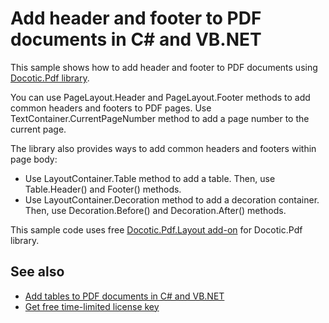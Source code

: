 # Add header and footer to PDF documents in C# and VB.NET
This sample shows how to add header and footer to PDF documents using [Docotic.Pdf library](https://bitmiracle.com/pdf-library/).

You can use PageLayout.Header and PageLayout.Footer methods to add common headers and footers to PDF pages.
Use TextContainer.CurrentPageNumber method to add a page number to the current page.

The library also provides ways to add common headers and footers within page body:
* Use LayoutContainer.Table method to add a table. Then, use Table.Header() and Footer() methods.
* Use LayoutContainer.Decoration method to add a decoration container. Then, use Decoration.Before() and Decoration.After() methods.

This sample code uses free [Docotic.Pdf.Layout add-on](https://www.nuget.org/packages/BitMiracle.Docotic.Pdf.Layout/) for Docotic.Pdf library.

## See also
* [Add tables to PDF documents in C# and VB.NET](/Samples/Layout/Tables)
* [Get free time-limited license key](https://bitmiracle.com/pdf-library/download-pdf-library.aspx)